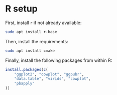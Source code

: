 # R setup

First, install `r` if not already available:
```bash
sudo apt install r-base
```
Then, install the requirements:
```bash
sudo apt install cmake
```
Finally, install the following packages from within R:
```R
install.packages(c(
    "ggplot2", "cowplot", "ggpubr",
    "data.table", "virids", "cowplot",
    "pbapply"
))
```
